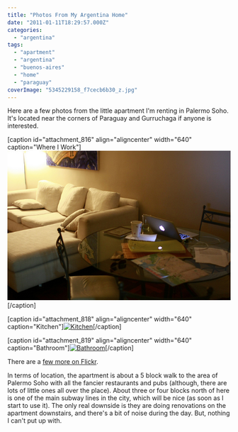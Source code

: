 ```yaml
---
title: "Photos From My Argentina Home"
date: "2011-01-11T18:29:57.000Z"
categories: 
  - "argentina"
tags: 
  - "apartment"
  - "argentina"
  - "buenos-aires"
  - "home"
  - "paraguay"
coverImage: "5345229158_f7cecb6b30_z.jpg"
---
```


Here are a few photos from the little apartment I'm renting in Palermo Soho. It's located near the corners of Paraguay and Gurruchaga if anyone is interested.

\[caption id="attachment\_816" align="aligncenter" width="640" caption="Where I Work"\][![](images/5345229158_f7cecb6b30_z.jpg "Living Room")](http://www.migratorynerd.com/wordpress/wp-content/uploads/2011/01/5345229158_f7cecb6b30_z.jpg)\[/caption\]

\[caption id="attachment\_818" align="aligncenter" width="640" caption="Kitchen"\][![](images/5345219742_2123a1e6a4_z.jpg "Kitchen")](http://www.migratorynerd.com/wordpress/wp-content/uploads/2011/01/5345219742_2123a1e6a4_z.jpg)\[/caption\]

\[caption id="attachment\_819" align="aligncenter" width="640" caption="Bathroom"\][![](images/5345224786_d3429e4c52_z.jpg "Bathroom")](http://www.migratorynerd.com/wordpress/wp-content/uploads/2011/01/5345224786_d3429e4c52_z.jpg)\[/caption\]

There are a [few more on Flickr](http://flickr.com/photos/migratorynerd).

In terms of location, the apartment is about a 5 block walk to the area of Palermo Soho with all the fancier restaurants and pubs (although, there are lots of little ones all over the place). About three or four blocks north of here is one of the main subway lines in the city, which will be nice (as soon as I start to use it). The only real downside is they are doing renovations on the apartment downstairs, and there's a bit of noise during the day. But, nothing I can't put up with.
